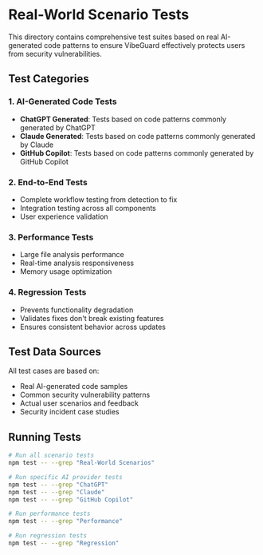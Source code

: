# Real-World Scenario Tests

This directory contains comprehensive test suites based on real AI-generated code patterns to ensure VibeGuard effectively protects users from security vulnerabilities.

## Test Categories

### 1. AI-Generated Code Tests
- **ChatGPT Generated**: Tests based on code patterns commonly generated by ChatGPT
- **Claude Generated**: Tests based on code patterns commonly generated by Claude
- **GitHub Copilot**: Tests based on code patterns commonly generated by GitHub Copilot

### 2. End-to-End Tests
- Complete workflow testing from detection to fix
- Integration testing across all components
- User experience validation

### 3. Performance Tests
- Large file analysis performance
- Real-time analysis responsiveness
- Memory usage optimization

### 4. Regression Tests
- Prevents functionality degradation
- Validates fixes don't break existing features
- Ensures consistent behavior across updates

## Test Data Sources

All test cases are based on:
- Real AI-generated code samples
- Common security vulnerability patterns
- Actual user scenarios and feedback
- Security incident case studies

## Running Tests

```bash
# Run all scenario tests
npm test -- --grep "Real-World Scenarios"

# Run specific AI provider tests
npm test -- --grep "ChatGPT"
npm test -- --grep "Claude"
npm test -- --grep "GitHub Copilot"

# Run performance tests
npm test -- --grep "Performance"

# Run regression tests
npm test -- --grep "Regression"
```